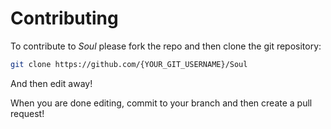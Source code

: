 # Contributing

To contribute to _Soul_ please fork the repo and then clone the git repository:

``` bash
git clone https://github.com/{YOUR_GIT_USERNAME}/Soul
```

And then edit away! 

When you are done editing, commit to your branch and then create a pull request!